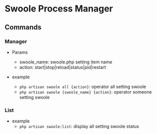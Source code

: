 # Swoole Process Manager

## Commands

### Manager

- Params
    - swoole_name: swoole.php setting item name
    - action: start|stop|reload|status|pid|restart

- example
    - `php artisan swoole all {action}`: operator all setting swoole
    - `php artisan swoole {swoole_name} {action}`: operator someone setting swoole

### List

- example
    - `php artisan swoole:list`: display all setting swoole status
